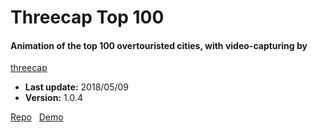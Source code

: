 # Threecap Top 100

#### Animation of the top 100 overtouristed cities, with video-capturing by
[threecap](https://github.com/jbaicoianu/threecap)

+ __Last update:__  2018/05/09
+ __Version:__      1.0.4

[Repo](https://github.com/richplastow/threecap-top100) &nbsp;
[Demo](http://richplastow.com/threecap-top100/)  
